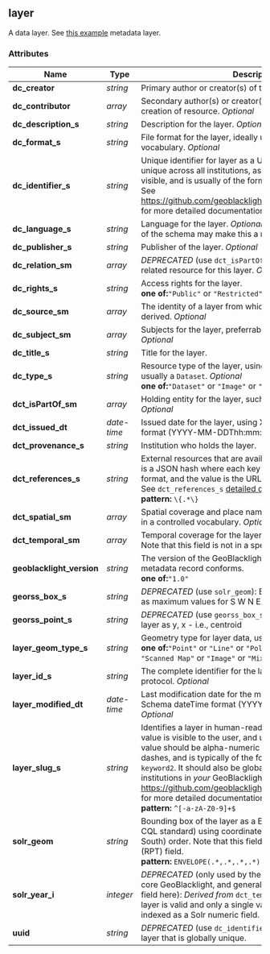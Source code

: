 ## <a name="resource-layer">layer</a>


A  data layer. See [this example](https://github.com/OpenGeoMetadata/edu.stanford.purl/blob/master/bb/099/zb/1450/geoblacklight.json) metadata layer.

### Attributes

| Name | Type | Description | Example |
| ------- | ------- | ------- | ------- |
| **dc_creator** | *string* | Primary author or creator(s) of the resource. *Optional* | `"George Washington, Thomas Jefferson"` |
| **dc_contributor** | *array* | Secondary author(s) or creator(s), or otherwise involved in creation of resource. *Optional* | `"George Washington, Thomas Jefferson"` |
| **dc_description_s** | *string* | Description for the layer. *Optional* | `"My Description"` |
| **dc_format_s** | *string* | File format for the layer, ideally using a controlled vocabulary. *Optional* | `"Shapefile, GeoTIFF, ArcGRID"` |
| **dc_identifier_s** | *string* | Unique identifier for layer as a URI. It should be globally unique across all institutions, assumed not to be end-user visible, and is usually of the form `http://institution/id`. See https://github.com/geoblacklight/geoblacklight/wiki/Schema for more detailed documentation. | `"http://purl.stanford.edu/vr593vj7147"` |
| **dc_language_s** | *string* | Language for the layer. *Optional*. Note that future versions of the schema may make this a multi-valued field. | `"English"` |
| **dc_publisher_s** | *string* | Publisher of the layer. *Optional* | `"ML InfoMap"` |
| **dc_relation_sm** | *array* | *DEPRECATED* (use `dct_isPartOf_sm`). A reference to a related resource for this layer. *Optional* | `"http://purl.stanford.edu/vr593vj7147"` |
| **dc_rights_s** | *string* | Access rights for the layer.<br/> **one of:**`"Public"` or `"Restricted"` | `"Public"` |
| **dc_source_sm** | *array* | The identity of a layer from which this layer's data was derived. *Optional* | `"stanford-vr593vj7147"` |
| **dc_subject_sm** | *array* | Subjects for the layer, preferrably in a controlled vocabulary. *Optional* | `"Census, Human settlements"` |
| **dc_title_s** | *string* | Title for the layer. | `"My Title"` |
| **dc_type_s** | *string* | Resource type of the layer, using DCMI Type Vocabulary, usually a `Dataset`. *Optional*<br/> **one of:**`"Dataset"` or `"Image"` or `"PhysicalObject"` | `"Dataset"` |
| **dct_isPartOf_sm** | *array* | Holding entity for the layer, such as the title of a collection. *Optional* | `"Village Maps of India"` |
| **dct_issued_dt** | *date-time* | Issued date for the layer, using XML Schema dateTime format (YYYY-MM-DDThh:mm:ssZ). *Optional* | `"2015-01-01T12:00:00Z"` |
| **dct_provenance_s** | *string* | Institution who holds the layer. | `"Stanford"` |
| **dct_references_s** | *string* | External resources that are available for the layer. The value is a JSON hash where each key is a URI for the protocol or format, and the value is the URL to the external resource. See `dct_references_s` [detailed documentation](http://geoblacklight.org/tutorial/2015/02/09/geoblacklight-overview.html). *Optional*<br/> **pattern:** `\{.*\}` | `"{ ... }"` |
| **dct_spatial_sm** | *array* | Spatial coverage and place names for the layer, preferrably in a controlled vocabulary. *Optional* | `"Paris, San Francisco"` |
| **dct_temporal_sm** | *array* | Temporal coverage for the layer, typically years or dates. Note that this field is not in a specific date format. *Optional* | `"1989, circa 2010, 2007-2009"` |
| **geoblacklight_version** | *string* | The version of the GeoBlacklight Schema to which this metadata record conforms.<br/> **one of:**`"1.0"` | `"1.0"` |
| **georss_box_s** | *string* | *DEPRECATED* (use `solr_geom`): Bounding box for the layer, as maximum values for S W N E. | `"12.6 -119.4 19.9 84.8"` |
| **georss_point_s** | *string* | *DEPRECATED* (use `georss_box_s`): Point representation for layer as y, x - i.e., centroid | `"12.6 -119.4"` |
| **layer_geom_type_s** | *string* | Geometry type for layer data, using controlled vocabulary.<br/> **one of:**`"Point"` or `"Line"` or `"Polygon"` or `"Raster"` or `"Scanned Map"` or `"Image"` or `"Mixed"` | `"Point"` |
| **layer_id_s** | *string* | The complete identifier for the layer via WMS/WFS/WCS protocol. *Optional* | `"druid:vr593vj7147"` |
| **layer_modified_dt** | *date-time* | Last modification date for the metadata record, using XML Schema dateTime format (YYYY-MM-DDThh:mm:ssZ). *Optional* | `"2015-01-01T12:00:00Z"` |
| **layer_slug_s** | *string* | Identifies a layer in human-readable keywords. Note this value is visible to the user, and used for Permalinks. The value should be alpha-numeric characters separated by dashes, and is typically of the form `institution-keyword1-keyword2`. It should also be globally unique across all institutions in *your* GeoBlacklight index. See https://github.com/geoblacklight/geoblacklight/wiki/Schema for more detailed documentation.<br/> **pattern:** `^[-a-zA-Z0-9]+$` | `"stanford-andhra-pradesh-village-boundaries"` |
| **solr_geom** | *string* | Bounding box of the layer as a ENVELOPE WKT (from the CQL standard) using coordinates in (West, East, North, South) order. Note that this field is indexed as a Solr spatial (RPT) field.<br/> **pattern:** `ENVELOPE(.*,.*,.*,.*)` | `"ENVELOPE(76.76, 84.76, 19.91, 12.62)"` |
| **solr_year_i** | *integer* | *DEPRECATED* (only used by the Blacklight range plugin, not core GeoBlacklight, and generally you want a multi-valued field here): *Derived from* `dct_temporal_sm`. Year for which layer is valid and only a single value. Note that this field is indexed as a Solr numeric field. | `"1989"` |
| **uuid** | *string* | *DEPRECATED* (use `dc_identifier_s`): Unique identifier for layer that is globally unique. | `"http://purl.stanford.edu/vr593vj7147"` |

